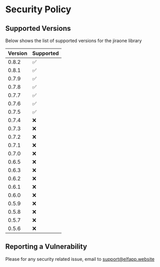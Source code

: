 # Security Policy

## Supported Versions

Below shows the list of supported versions for the jiraone library

| Version | Supported          |
|---------|--------------------|
| 0.8.2   | :white_check_mark: |
| 0.8.1   | :white_check_mark: |
| 0.7.9   | :white_check_mark: |
| 0.7.8   | :white_check_mark: |
| 0.7.7   | :white_check_mark: |
| 0.7.6   | :white_check_mark: |
| 0.7.5   | :white_check_mark: |
| 0.7.4   | :x:                |
| 0.7.3   | :x:                |
| 0.7.2   | :x:                |
| 0.7.1   | :x:                |
| 0.7.0   | :x:                |
| 0.6.5   | :x:                |
| 0.6.3   | :x:                |
| 0.6.2   | :x:                |
| 0.6.1   | :x:                |
| 0.6.0   | :x:                |
| 0.5.9   | :x:                |
| 0.5.8   | :x:                |
| 0.5.7   | :x:                |
| 0.5.6   | :x:                |

## Reporting a Vulnerability

Please for any security related issue, email to support@elfapp.website

